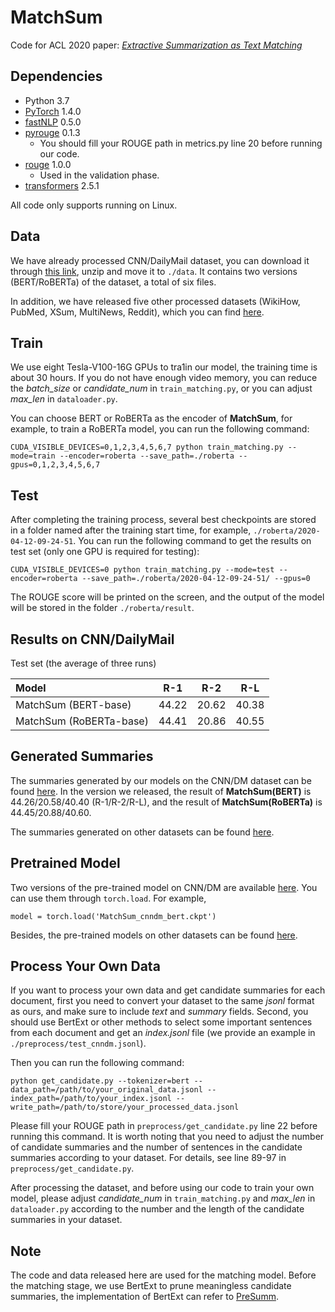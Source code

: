 # MatchSum
Code for ACL 2020 paper: *[Extractive Summarization as Text Matching](https://arxiv.org/abs/2004.08795)*


## Dependencies
- Python 3.7
- [PyTorch](https://github.com/pytorch/pytorch) 1.4.0
- [fastNLP](https://github.com/fastnlp/fastNLP) 0.5.0
- [pyrouge](https://github.com/bheinzerling/pyrouge) 0.1.3
	- You should fill your ROUGE path in metrics.py line 20 before running our code.
- [rouge](https://github.com/pltrdy/rouge) 1.0.0
	- Used in  the validation phase.
- [transformers](https://github.com/huggingface/transformers) 2.5.1

	
All code only supports running on Linux.

## Data

We have already processed CNN/DailyMail dataset, you can download it through [this link](https://drive.google.com/open?id=1FG4oiQ6rknIeL2WLtXD0GWyh6pBH9-hX), unzip and move it to `./data`. It contains two versions (BERT/RoBERTa) of the dataset, a total of six files.

In addition, we have released five other processed datasets (WikiHow, PubMed, XSum, MultiNews, Reddit), which you can find [here](https://drive.google.com/file/d/1PnFCwqSzAUr78uEcA_Q15yupZ5bTAQIb/view?usp=sharing).

## Train

We use eight Tesla-V100-16G GPUs to tra1in our model, the training time is about 30 hours. If you do not have enough video memory, you can reduce the *batch_size* or *candidate_num* in `train_matching.py`, or you can adjust *max_len* in `dataloader.py`.

You can choose BERT or RoBERTa as the encoder of **MatchSum**,  for example, to train a RoBERTa model, you can run the following command:

```
CUDA_VISIBLE_DEVICES=0,1,2,3,4,5,6,7 python train_matching.py --mode=train --encoder=roberta --save_path=./roberta --gpus=0,1,2,3,4,5,6,7
```

## Test

After completing the training process, several best checkpoints are stored in a folder named after the training start time, for example, `./roberta/2020-04-12-09-24-51`. You can run the following command to get the results on test set (only one GPU is required for testing):

```
CUDA_VISIBLE_DEVICES=0 python train_matching.py --mode=test --encoder=roberta --save_path=./roberta/2020-04-12-09-24-51/ --gpus=0
```
The ROUGE score will be printed on the screen, and the output of the model will be stored in the folder  `./roberta/result`.

## Results on CNN/DailyMail
Test set (the average of three runs)

| Model | R-1 | R-2 | R-L |
| :------ | :------: | :------: | :------: |
| MatchSum (BERT-base) | 44.22 | 20.62 | 40.38 | 
| MatchSum (RoBERTa-base) | 44.41 | 20.86 | 40.55 |

## Generated Summaries
The summaries generated by our models on the CNN/DM dataset can be found [here](https://drive.google.com/open?id=11_eSZkuwtK4bJa_L3z2eblz4iwRXOLzU). In the version we released, the result of **MatchSum(BERT)** is 44.26/20.58/40.40 (R-1/R-2/R-L), and the result of **MatchSum(RoBERTa)** is 44.45/20.88/40.60.

The summaries generated on other datasets can be found [here](https://drive.google.com/open?id=1iNY1hT_4ZFJZVeyyP1eeoVY14Ej7l9im).

## Pretrained Model
Two versions of the pre-trained model on CNN/DM are available [here](https://drive.google.com/file/d/1PxMHpDSvP1OJfj1et4ToklevQzcPr-HQ/view?usp=sharing). You can use them through `torch.load`. For example,

```
model = torch.load('MatchSum_cnndm_bert.ckpt')
```

Besides, the pre-trained models on other datasets can be found [here](https://drive.google.com/open?id=1EzRE7aEsyBKCeXJHKSunaR89QoPhdij5).

## Process Your Own Data

If you want to process your own data and get candidate summaries for each document, first you need to convert your dataset to the same *jsonl* format as ours, and make sure to include *text* and *summary* fields. Second, you should use BertExt or other methods to select some important sentences from each document and get an *index.jsonl* file (we provide an example in `./preprocess/test_cnndm.jsonl`).

Then you can run the following command:

```
python get_candidate.py --tokenizer=bert --data_path=/path/to/your_original_data.jsonl --index_path=/path/to/your_index.jsonl --write_path=/path/to/store/your_processed_data.jsonl
```

Please fill your ROUGE path in `preprocess/get_candidate.py` line 22 before running this command. It is worth noting that you need to adjust the number of candidate summaries and the number of sentences in the candidate summaries according to your dataset. For details, see line 89-97 in `preprocess/get_candidate.py`.

After processing the dataset, and before using our code to train your own model, please adjust *candidate_num* in `train_matching.py` and *max_len* in `dataloader.py` according to the number and the length of the candidate summaries in your dataset.

## Note

The code and data released here are used for the matching model. Before the matching stage, we use BertExt to prune meaningless candidate summaries, the implementation of BertExt can refer to [PreSumm](https://github.com/nlpyang/PreSumm).
